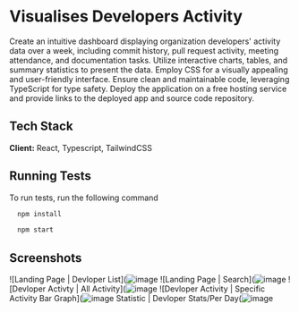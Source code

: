 
# Visualises Developers Activity

Create an intuitive dashboard displaying organization developers' activity data over a week, including commit history, pull request activity, meeting attendance, and documentation tasks. Utilize interactive charts, tables, and summary statistics to present the data. Employ CSS for a visually appealing and user-friendly interface. Ensure clean and maintainable code, leveraging TypeScript for type safety. Deploy the application on a free hosting service and provide links to the deployed app and source code repository.




## Tech Stack

**Client:** React, Typescript, TailwindCSS



## Running Tests

To run tests, run the following command

```bash
  npm install
```
```bash
  npm start
```


## Screenshots

![Landing Page | Devloper List](![image](https://github.com/dhanashrisonawane28/DevDynamics_Submission_Dhanashri/assets/89679996/438b1e8f-0c8c-44d5-b376-7c76147296dc)
![Landing Page | Search](![image](https://github.com/dhanashrisonawane28/DevDynamics_Submission_Dhanashri/assets/89679996/689dbac3-7008-4631-9ed6-7ee3591a41cc)
![Devloper Activty | All Activity](![image](https://github.com/dhanashrisonawane28/DevDynamics_Submission_Dhanashri/assets/89679996/4da64d47-6871-4668-a5e6-d60486a9d938)
![Devloper Activity | Specific Activity Bar Graph](![image](https://github.com/dhanashrisonawane28/DevDynamics_Submission_Dhanashri/assets/89679996/497127a7-44e7-45c1-970f-dcbfb67f58a4)
Statistic | Devloper Stats/Per Day(![image](https://github.com/dhanashrisonawane28/DevDynamics_Submission_Dhanashri/assets/89679996/f4470b34-a737-43bf-ba3e-26376bc655c2)



